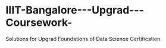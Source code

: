 # IIIT-Bangalore---Upgrad---Coursework-
Solutions for Upgrad Foundations of Data Science Certification 
